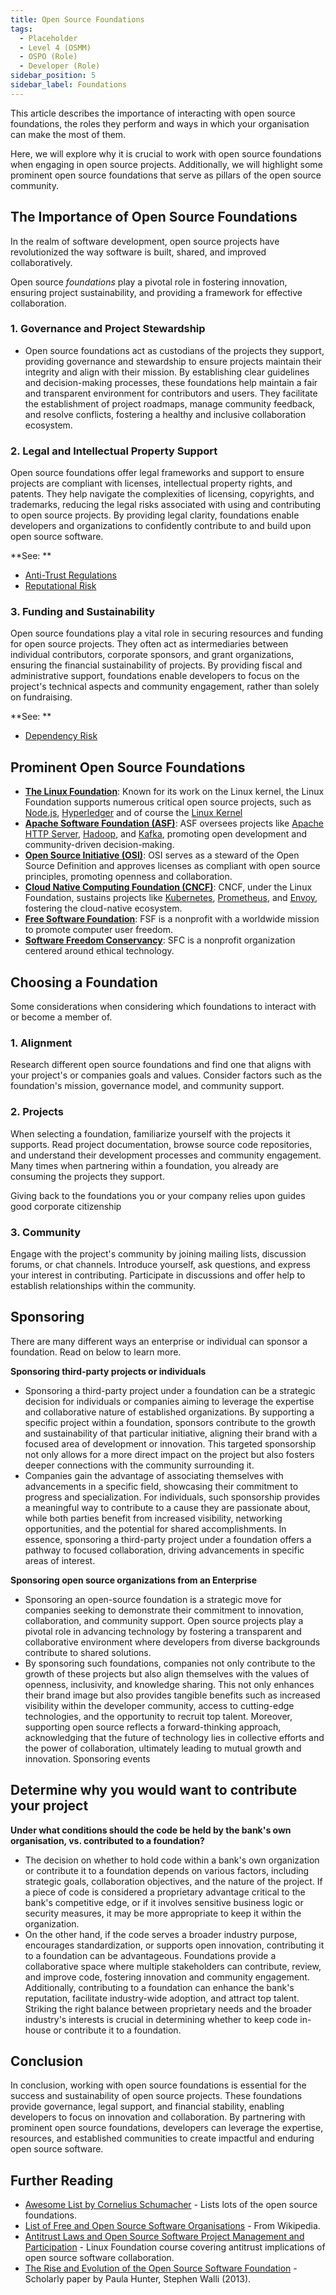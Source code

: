 ```yaml
---
title: Open Source Foundations
tags: 
  - Placeholder
  - Level 4 (OSMM)
  - OSPO (Role)
  - Developer (Role)
sidebar_position: 5
sidebar_label: Foundations
---
```


This article describes the importance of interacting with open source foundations, the roles they perform and ways in which your organisation can make the most of them.

Here, we will explore why it is crucial to work with open source foundations when engaging in open source projects. Additionally, we will highlight some prominent open source foundations that serve as pillars of the open source community.

## The Importance of Open Source Foundations 

In the realm of software development, open source projects have revolutionized the way software is built, shared, and improved collaboratively. 

Open source _foundations_ play a pivotal role in fostering innovation, ensuring project sustainability, and providing a framework for effective collaboration. 

### 1. Governance and Project Stewardship

- Open source foundations act as custodians of the projects they support, providing governance and stewardship to ensure projects maintain their integrity and align with their mission. By establishing clear guidelines and decision-making processes, these foundations help maintain a fair and transparent environment for contributors and users. They facilitate the establishment of project roadmaps, manage community feedback, and resolve conflicts, fostering a healthy and inclusive collaboration ecosystem.

### 2. Legal and Intellectual Property Support

Open source foundations offer legal frameworks and support to ensure projects are compliant with licenses, intellectual property rights, and patents. They help navigate the complexities of licensing, copyrights, and trademarks, reducing the legal risks associated with using and contributing to open source projects. By providing legal clarity, foundations enable developers and organizations to confidently contribute to and build upon open source software.

**See: ** 
 - [Anti-Trust Regulations](../../Regulations/Anti-Trust)
 - [Reputational Risk](../../Risks/Reputational-Risk)

### 3. Funding and Sustainability

Open source foundations play a vital role in securing resources and funding for open source projects. They often act as intermediaries between individual contributors, corporate sponsors, and grant organizations, ensuring the financial sustainability of projects. By providing fiscal and administrative support, foundations enable developers to focus on the project's technical aspects and community engagement, rather than solely on fundraising.

**See: **
 - [Dependency Risk](../../Risks/Dependency-Risk)

## Prominent Open Source Foundations

- **[The Linux Foundation](https://www.linuxfoundation.org/)**: Known for its work on the Linux kernel, the Linux Foundation supports numerous critical open source projects, such as [Node.js](https://nodejs.org), [Hyperledger](https://www.hyperledger.org) and of course the [Linux Kernel](https://kernel.org/category/about.html)
- **[Apache Software Foundation (ASF)](https://community.apache.org/)**: ASF oversees projects like [Apache HTTP Server](https://httpd.apache.org), [Hadoop](https://hadoop.apache.org), and [Kafka](https://kafka.apache.org), promoting open development and community-driven decision-making.
- **[Open Source Initiative (OSI)](https://opensource.org/)**: OSI serves as a steward of the Open Source Definition and approves licenses as compliant with open source principles, promoting openness and collaboration.
- **[Cloud Native Computing Foundation (CNCF)](https://www.cncf.io/)**: CNCF, under the Linux Foundation, sustains projects like [Kubernetes](https://kubernetes.io), [Prometheus](https://prometheus.io/docs/prometheus/latest/getting_started/), and [Envoy](https://www.cncf.io/projects/envoy/), fostering the cloud-native ecosystem.
- **[Free Software Foundation](https://www.fsf.org)**: FSF  is a nonprofit with a worldwide mission to promote computer user freedom.
- **[Software Freedom Conservancy](https://sfconservancy.org)**: SFC is a nonprofit organization centered around ethical technology.

## Choosing a Foundation

Some considerations when considering which foundations to interact with or become a member of.

### 1. Alignment

Research different open source foundations and find one that aligns with your project's or companies goals and values. Consider factors such as the foundation's mission, governance model, and community support.

### 2. Projects

When selecting a foundation, familiarize yourself with the projects it supports. Read project documentation, browse source code repositories, and understand their development processes and community engagement.  Many times when partnering within a foundation, you already are consuming the projects they support.  

Giving back to the foundations you or your company relies upon guides good corporate citizenship

### 3. Community

Engage with the project's community by joining mailing lists, discussion forums, or chat channels. Introduce yourself, ask questions, and express your interest in contributing. Participate in discussions and offer help to establish relationships within the community.

## Sponsoring

There are many different ways an enterprise or individual can sponsor a foundation.  Read on below to learn more.  

**Sponsoring third-party projects or individuals**
- Sponsoring a third-party project under a foundation can be a strategic decision for individuals or companies aiming to leverage the expertise and collaborative nature of established organizations. By supporting a specific project within a foundation, sponsors contribute to the growth and sustainability of that particular initiative, aligning their brand with a focused area of development or innovation. This targeted sponsorship not only allows for a more direct impact on the project but also fosters deeper connections with the community surrounding it.
- Companies gain the advantage of associating themselves with advancements in a specific field, showcasing their commitment to progress and specialization. For individuals, such sponsorship provides a meaningful way to contribute to a cause they are passionate about, while both parties benefit from increased visibility, networking opportunities, and the potential for shared accomplishments. In essence, sponsoring a third-party project under a foundation offers a pathway to focused collaboration, driving advancements in specific areas of interest.


**Sponsoring open source organizations from an Enterprise**
- Sponsoring an open-source foundation is a strategic move for companies seeking to demonstrate their commitment to innovation, collaboration, and community support. Open source projects play a pivotal role in advancing technology by fostering a transparent and collaborative environment where developers from diverse backgrounds contribute to shared solutions.
- By sponsoring such foundations, companies not only contribute to the growth of these projects but also align themselves with the values of openness, inclusivity, and knowledge sharing. This not only enhances their brand image but also provides tangible benefits such as increased visibility within the developer community, access to cutting-edge technologies, and the opportunity to recruit top talent. Moreover, supporting open source reflects a forward-thinking approach, acknowledging that the future of technology lies in collective efforts and the power of collaboration, ultimately leading to mutual growth and innovation.
Sponsoring events


## Determine why you would want to contribute your project 

**Under what conditions should the code be held by the bank's own organisation, vs. contributed to a foundation?**
- The decision on whether to hold code within a bank's own organization or contribute it to a foundation depends on various factors, including strategic goals, collaboration objectives, and the nature of the project. If a piece of code is considered a proprietary advantage critical to the bank's competitive edge, or if it involves sensitive business logic or security measures, it may be more appropriate to keep it within the organization.
- On the other hand, if the code serves a broader industry purpose, encourages standardization, or supports open innovation, contributing it to a foundation can be advantageous. Foundations provide a collaborative space where multiple stakeholders can contribute, review, and improve code, fostering innovation and community engagement. Additionally, contributing to a foundation can enhance the bank's reputation, facilitate industry-wide adoption, and attract top talent. Striking the right balance between proprietary needs and the broader industry's interests is crucial in determining whether to keep code in-house or contribute it to a foundation.
 
## Conclusion

In conclusion, working with open source foundations is essential for the success and sustainability of open source projects. These foundations provide governance, legal support, and financial stability, enabling developers to focus on innovation and collaboration. By partnering with prominent open source foundations, developers can leverage the expertise, resources, and established communities to create impactful and enduring open source software.

## Further Reading

- [Awesome List by Cornelius Schumacher](https://github.com/cornelius/awesome-open-source#big-free-and-open-source-software-foundations) - Lists lots of the open source foundations.
- [List of Free and Open Source Software Organisations](https://en.wikipedia.org/wiki/List_of_free_and_open-source_software_organizations) - From Wikipedia.
- [Antitrust Laws and Open Source Software Project Management and Participation](docs/bok/training/lfc105-antitrust-law) - Linux Foundation course covering antitrust implications of open source software collaboration.
- [The Rise and Evolution of the Open Source Software Foundation](https://www.jolts.world/index.php/jolts/article/view/64) - Scholarly paper by Paula Hunter, Stephen Walli (2013).

